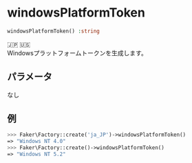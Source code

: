 # windowsPlatformToken
```php
windowsPlatformToken() :string
```
:jp: :us:  
Windowsプラットフォームトークンを生成します。

## パラメータ
なし

## 例
```php
>>> Faker\Factory::create('ja_JP')->windowsPlatformToken()
=> "Windows NT 4.0"
>>> Faker\Factory::create()->windowsPlatformToken()
=> "Windows NT 5.2"
```
